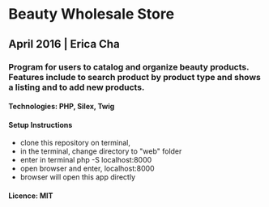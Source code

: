 # Beauty Wholesale Store
## April 2016 | Erica Cha
### Program for users to catalog and organize beauty products. Features include to search product by product type and shows a listing and to add new products. 

#### Technologies: PHP, Silex, Twig

#### Setup Instructions

- clone this repository on terminal,
- in the terminal, change directory to "web" folder
- enter in terminal  php -S localhost:8000
- open browser and enter, localhost:8000
- browser will open this app directly

#### Licence: MIT

